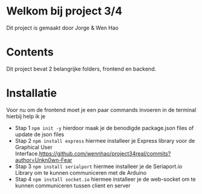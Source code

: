 ﻿# Welkom bij project 3/4
Dit project is gemaakt door Jorge & Wen Hao
# Contents
Dit project bevat 2 belangrijke folders, frontend en backend.
# Installatie
Voor nu om de frontend moet je een paar commands invoeren in de terminal hierbij help ik je
* Stap 1
`npm init -y`
hierdoor maak je de benodigde package.json files of update de json files
* Stap 2
`npm install express`
hiermee installeer je Express library voor de Graphical User Interface.https://github.com/wennhao/project34real/commits?author=Unkn0wn-Fear
* Stap 3
`npm install serialport`
hiermee installeer je de Seriaport.io Library om te kunnen communiceren met de Arduino
* Stap 4
`npm install socket.io`
hiermee installeer je de web-socket om te kunnen communiceren tussen client en server
